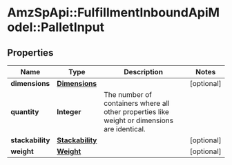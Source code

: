 # AmzSpApi::FulfillmentInboundApiModel::PalletInput

## Properties
Name | Type | Description | Notes
------------ | ------------- | ------------- | -------------
**dimensions** | [**Dimensions**](Dimensions.md) |  | [optional] 
**quantity** | **Integer** | The number of containers where all other properties like weight or dimensions are identical. | 
**stackability** | [**Stackability**](Stackability.md) |  | [optional] 
**weight** | [**Weight**](Weight.md) |  | [optional] 

